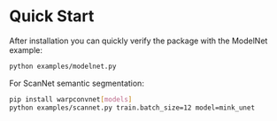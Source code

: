 # Quick Start

After installation you can quickly verify the package with the ModelNet example:

```bash
python examples/modelnet.py
```

For ScanNet semantic segmentation:

```bash
pip install warpconvnet[models]
python examples/scannet.py train.batch_size=12 model=mink_unet
```
